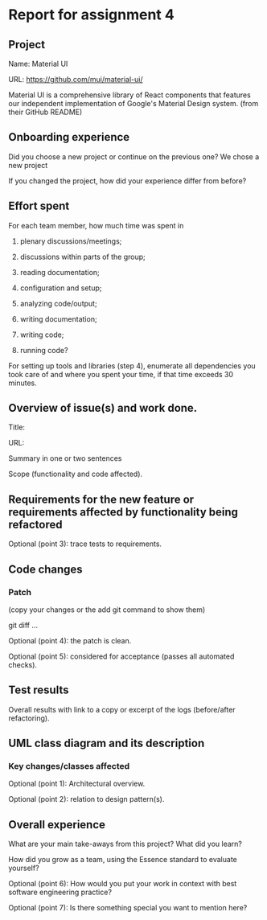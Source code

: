 # Report for assignment 4

## Project

Name: Material UI

URL: https://github.com/mui/material-ui/

Material UI is a comprehensive library of React components that features our independent implementation of Google's Material Design system. (from their GitHub README)

## Onboarding experience

Did you choose a new project or continue on the previous one? We chose a new project

If you changed the project, how did your experience differ from before?

## Effort spent

For each team member, how much time was spent in

1. plenary discussions/meetings;

2. discussions within parts of the group;

3. reading documentation;

4. configuration and setup;

5. analyzing code/output;

6. writing documentation;

7. writing code;

8. running code?

For setting up tools and libraries (step 4), enumerate all dependencies
you took care of and where you spent your time, if that time exceeds
30 minutes.

## Overview of issue(s) and work done.

Title:

URL:

Summary in one or two sentences

Scope (functionality and code affected).

## Requirements for the new feature or requirements affected by functionality being refactored

Optional (point 3): trace tests to requirements.

## Code changes

### Patch

(copy your changes or the add git command to show them)

git diff ...

Optional (point 4): the patch is clean.

Optional (point 5): considered for acceptance (passes all automated checks).

## Test results

Overall results with link to a copy or excerpt of the logs (before/after
refactoring).

## UML class diagram and its description

### Key changes/classes affected

Optional (point 1): Architectural overview.

Optional (point 2): relation to design pattern(s).

## Overall experience

What are your main take-aways from this project? What did you learn?

How did you grow as a team, using the Essence standard to evaluate yourself?

Optional (point 6): How would you put your work in context with best software engineering practice?

Optional (point 7): Is there something special you want to mention here?
